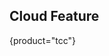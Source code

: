 [//]: # (title: What's New in TeamCity Cloud 2024.11)


<snippet id="2024-11-tcc">

## Cloud Feature
{product="tcc"}



</snippet>


